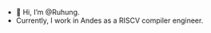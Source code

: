 - 👋 Hi, I’m @Ruhung.
- Currently, I work in Andes as a RISCV compiler engineer.

<!---
Ruhung/Ruhung is a ✨ special ✨ repository because its `README.md` (this file) appears on your GitHub profile.
You can click the Preview link to take a look at your changes.
--->
